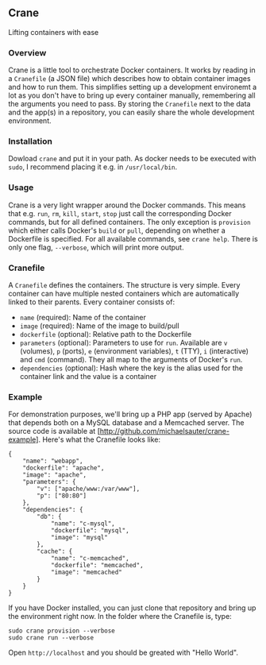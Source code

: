## Crane
Lifting containers with ease

### Overview
Crane is a little tool to orchestrate Docker containers. It works by reading in a `Cranefile` (a JSON file) which describes how to obtain container images and how to run them. This simplifies setting up a development environemt a lot as you don't have to bring up every container manually, remembering all the arguments you need to pass. By storing the `Cranefile` next to the data and the app(s) in a repository, you can easily share the whole development environment.

### Installation
Dowload `crane` and put it in your path. As docker needs to be executed with `sudo`, I recommend placing it e.g. in `/usr/local/bin`.

### Usage
Crane is a very light wrapper around the Docker commands. This means that e.g. `run`, `rm`, `kill`, `start`, `stop` just call the corresponding Docker commands, but for all defined containers. The only exception is `provision` which either calls Docker's `build` or `pull`, depending on whether a Dockerfile is specified. For all available commands, see `crane help`. There is only one flag, `--verbose`, which will print more output.

### Cranefile
A `Cranefile` defines the containers. The structure is very simple. Every container can have multiple nested containers which are automatically linked to their parents. Every container consists of:

* `name` (required): Name of the container
* `image` (required): Name of the image to build/pull
* `dockerfile` (optional): Relative path to the Dockerfile
* `parameters` (optional): Parameters to use for `run`. Available are `v` (volumes), `p` (ports), `e` (environment variables), `t` (TTY), `i` (interactive) and `cmd` (command). They all map to the arguments of Docker's `run`.
* `dependencies` (optional): Hash where the key is the alias used for the container link and the value is a container

### Example
For demonstration purposes, we'll bring up a PHP app (served by Apache) that depends both on a MySQL database and a Memcached server. The source code is available at [http://github.com/michaelsauter/crane-example]. Here's what the Cranefile looks like:

```
{
	"name": "webapp",
	"dockerfile": "apache",
	"image": "apache",
	"parameters": {
		"v": ["apache/www:/var/www"],
		"p": ["80:80"]
	},
	"dependencies": {
		"db": {
			"name": "c-mysql",
			"dockerfile": "mysql",
			"image": "mysql"
		},
		"cache": {
			"name": "c-memcached",
			"dockerfile": "memcached",
			"image": "memcached"
		}
	}
}
```
If you have Docker installed, you can just clone that repository and bring up the environment right now.
In the folder where the Cranefile is, type:

```
sudo crane provision --verbose
sudo crane run --verbose
```

Open `http://localhost` and you should be greated with "Hello World".